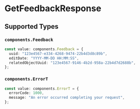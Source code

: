 # GetFeedbackResponse


## Supported Types

### `components.Feedback`

```typescript
const value: components.Feedback = {
  uuid: "123e4567-e334-4268-9474-22b4d3d8c89b",
  editDate: "YYYY-MM-DD HH:MM:SS",
  relatedObjectUuid: "123e4567-9146-4b2d-958a-22b4d7d2688b",
};
```

### `components.ErrorT`

```typescript
const value: components.ErrorT = {
  errorCode: 1000,
  message: "An error occurred completing your request",
};
```

